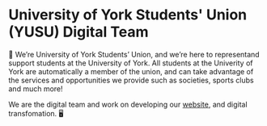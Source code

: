  # University of York Students' Union (YUSU) Digital Team
 
👋 We’re University of York Students’ Union, and we’re here to representand support students at the University of York. All students at the Univerity of York are automatically a member of the union, and can take advantage of the services and opportunities we provide such as societies, sports clubs and much more!
 
 We are the digital team and work on developing our [website](https://yusu.org), and digital transfomation. 🖥️
